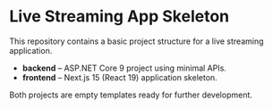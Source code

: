 # Live Streaming App Skeleton

This repository contains a basic project structure for a live streaming application.

- **backend** – ASP.NET Core 9 project using minimal APIs.
- **frontend** – Next.js 15 (React 19) application skeleton.

Both projects are empty templates ready for further development.
